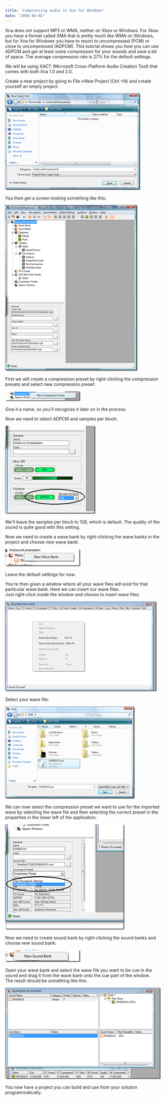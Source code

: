 ```yaml
---
title: "Compressing audio in Xna for Windows"
date: "2008-04-02"
---
```


Xna does not support MP3 or WMA, neither on Xbox or Windows. For Xbox you have a format called XMA that is pretty much like WMA on Windows, but for Xna for Windows you have to resort to uncompressed (PCM) or close to uncompressed (ADPCM). This tutorial shows you how you can use ADPCM and get at least some compression for your sounds and save a bit of space. The average compression rate is 27% for the default settings.

We will be using XACT (Microsoft Cross-Platform Audio Creation Tool) that comes with both Xna 1.0 and 2.0.

Create a new project by going to File->New Project (Ctrl +N) and create yourself an empty project.

[![image](images/compressingaudioinxnaforwindows_fb55_image_thumb_1.png)](http://localhost:8080/wp-content/2012/07/CompressingaudioinXnaforWindows_FB55_image_4.png)

You then get a screen looking something like this:

[![image](images/compressingaudioinxnaforwindows_fb55_image_thumb_21.png)](http://localhost:8080/wp-content/2012/07/CompressingaudioinXnaforWindows_FB55_image_6.png)

First we will create a compression preset by right-clicking the compression presets and select new compression preset:

[![image](images/compressingaudioinxnaforwindows_fb55_image_thumb_41.png)](http://localhost:8080/wp-content/2012/07/CompressingaudioinXnaforWindows_FB55_image_10.png)

Give it a name, so you'll recognize it later on in the process.

Now we need to select ADPCM and samples per block:

[![image](images/compressingaudioinxnaforwindows_fb55_image_thumb_51.png)](http://localhost:8080/wp-content/2012/07/CompressingaudioinXnaforWindows_FB55_image_12.png)

We'll leave the samples per block to 128, which is default. The quality of the sound is quite good with this setting.

Now we need to create a wave bank by right-clicking the wave banks in the project and choose new wave bank:

[![image](images/compressingaudioinxnaforwindows_fb55_image_thumb_61.png)](http://localhost:8080/wp-content/2012/07/CompressingaudioinXnaforWindows_FB55_image_14.png)

Leave the default settings for now.

You're then given a window where all your wave files will exist for that particular wave bank. Here we can insert our wave files.  
Just right-click inside the window and choose to insert wave files:

[![image](images/compressingaudioinxnaforwindows_fb55_image_thumb_71.png)](http://localhost:8080/wp-content/2012/07/CompressingaudioinXnaforWindows_FB55_image_16.png)

Select your wave file:

[![image](images/compressingaudioinxnaforwindows_fb55_image_thumb_8.png)](http://localhost:8080/wp-content/2012/07/CompressingaudioinXnaforWindows_FB55_image_18.png)

We can now select the compression preset we want to use for the imported wave by selecting the wave file and then selecting the correct preset in the properties in the lower left of the application:

[![image](images/compressingaudioinxnaforwindows_fb55_image_thumb.png)](http://localhost:8080/wp-content/2012/07/CompressingaudioinXnaforWindows_FB55_image_20.png)

Now we need to create sound bank by right-clicking the sound banks and choose new sound bank:

[![image](images/compressingaudioinxnaforwindows_fb55_image_thumb_111.png)](http://localhost:8080/wp-content/2012/07/CompressingaudioinXnaforWindows_FB55_image_24.png)

Open your wave bank and select the wave file you want to be cue in the sound and drag it from the wave bank onto the cue part of the window.  
The result should be something like this:

[![image](images/compressingaudioinxnaforwindows_fb55_image_thumb_12.png)](http://localhost:8080/wp-content/2012/07/CompressingaudioinXnaforWindows_FB55_image_26.png)

You now have a project you can build and use from your solution programmatically.
